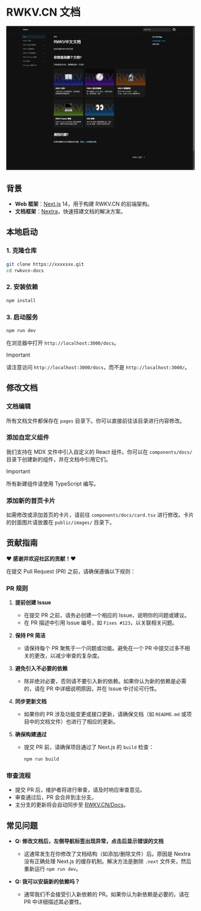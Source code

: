 # RWKV.CN 文档
![docs](./docs.png)
## 背景

- **Web 框架**：[Next.js](https://nextjs.org/) 14，用于构建 RWKV.CN 的前端架构。
- **文档框架**：[Nextra](https://nextra.site/docs/docs-theme/start)，快速搭建文档的解决方案。

## 本地启动

### 1. 克隆仓库

```bash
git clone https://xxxxsxx.git
cd rwkvcn-docs
```

### 2. 安装依赖

```bash
npm install
```

### 3. 启动服务

```bash
npm run dev
```

在浏览器中打开 `http://localhost:3000/docs`。

> [!IMPORTANT]
> 请注意访问 `http://localhost:3000/docs`，而不是 `http://localhost:3000/`。

## 修改文档

### 文档编辑

所有文档文件都保存在 `pages` 目录下。你可以直接前往该目录进行内容修改。

### 添加自定义组件

我们支持在 MDX 文件中引入自定义的 React 组件。你可以在 `components/docs/` 目录下创建新的组件，并在文档中引用它们。

> [!IMPORTANT]
> 所有新建组件请使用 TypeScript 编写。

### 添加新的首页卡片

如需修改或添加首页的卡片，请前往 `components/docs/card.tsx` 进行修改。卡片的封面图片请放置在 `public/images/` 目录下。

## 贡献指南

**❤️ 感谢并欢迎社区的贡献！❤️**

在提交 Pull Request (PR) 之前，请确保遵循以下规则：

### PR 规则

1. **提前创建 Issue**
   - 在提交 PR 之前，请务必创建一个相应的 Issue，说明你的问题或建议。
   - 在 PR 描述中引用 Issue 编号，如 `Fixes #123`，以关联相关问题。

2. **保持 PR 简洁**
   - 请保持每个 PR 聚焦于一个问题或功能。避免在一个 PR 中提交过多不相关的更改，以减少审查的复杂度。

3. **避免引入不必要的依赖**
   - 除非绝对必要，否则请不要引入新的依赖。如果你认为新的依赖是必需的，请在 PR 中详细说明原因，并在 Issue 中讨论可行性。

4. **同步更新文档**
   - 如果你的 PR 涉及功能变更或接口更新，请确保文档（如 `README.md` 或项目中的文档文件）也进行了相应的更新。

5. **确保构建通过**
   - 提交 PR 前，请确保项目通过了 Next.js 的 `build` 检查：
     ```bash
     npm run build
     ```

### 审查流程

- 提交 PR 后，维护者将进行审查，请及时响应审查意见。
- 审查通过后，PR 会合并到主分支。
- 主分支的更新将会自动同步至 [RWKV.CN/Docs](https://rwkv.cn/docs)。

## 常见问题

- **Q: 修改文档后，左侧导航标签出现异常，点击后显示错误的文档**
  - 这通常发生在你修改了文档结构（如添加/删除文件）后。原因是 Nextra 没有正确处理 Next.js 的缓存机制。解决方法是删除 `.next` 文件夹，然后重新运行 `npm run dev`。

- **Q: 我可以安装新的依赖吗？**
  - 通常我们不会接受引入新依赖的 PR。如果你认为新依赖是必要的，请在 PR 中详细描述其必要性。
